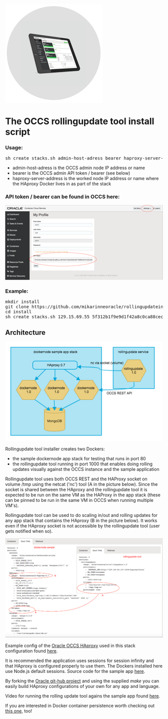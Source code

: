 ![Logo](logo.png)

# The OCCS rollingupdate tool install script

### Usage: 
<pre>sh create_stacks.sh admin-host-adress bearer haproxy-server-address</pre>
<ul>
<li>admin-host-adress is the OCCS admin node IP address or name</li>
<li>bearer is the OCCS admin API token / bearer (see below)</li>
<li>haproxy-server-address is the worked node IP address or name where the HAproxy Docker lives in as part of the stack</li>
</ul>

### API token / bearer can be found in OCCS here:
![Logo](bearer.png)

### Example:
<pre>
mkdir install
git clone https://github.com/mikarinneoracle/rollingupdateinstall.git install
cd install 
sh create_stacks.sh 129.15.69.55 5f312b1f9e9d1f42a8c0ca88cec3675ytfd4636e99779905e9f5155b346a07 129.15.65.17
</pre>

## Architecture

![Logo](installer1.png)

Rollingupdate tool installer creates two Dockers:
<ul>
<li>the sample dockernode app stack for testing that runs in port 80</li>
<li>the rollingupdate tool running in port 1000 that enables doing rolling updates visually against the OCCS instance and the sample application</li>
</ul>

Rollingupdate tool uses both OCCS REST and the HAProxy socket on volume /tmp using the netcat ('nc') tool (A in the picture below). Since the socket is shared between the HAproxy and the rollingupdate tool it is expected to be run on the same VM as the HAProxy in the app stack (these can be pinned to be run in the same VM in OCCS when running multiple VM's).

Rollingupdate tool can be used to do scaling in/out and rolling updates for any app stack that contains the HAproxy (B in the picture below). It works even if the HAproxy socket is not accessible by the rollingupdate tool (user gets notified when so). 


![Logo](installer.png)

Example config of the <a href="https://github.com/oracle/docker-images">Oracle OCCS HAproxy</a> used in this stack configuration found <a href="https://github.com/mikarinneoracle/docker-images/blob/master/ContainerCloud/images/haproxy/haproxy.cfg.template_orig">here</a>.

It is recommended the application uses sessions for session infinity and that HAproxy is configured properly to use them. The Dockers installed here use Node.js default sessions. Source code for the sample app <a href="https://github.com/mikarinneoracle/dockernode-app">here</a>.

 By forking the <a href="https://github.com/oracle/docker-images">Oracle git-hub project</a> and using the supplied <i>make</i> you can easily build HAproxy configurations of your own for any app and language.

Video for running the rolling update tool agains the sample app found <a href="https://www.youtube.com/watch?v=cags1HnRHZM">here</a>.

If you are interested in Docker container persistence worth checking out <a href="https://github.com/mikarinneoracle/sw-appliance/blob/master/README.md">this one</a>, too!
